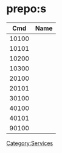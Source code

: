 # prepo:s

| Cmd   | Name |
| ----- | ---- |
| 10100 |      |
| 10101 |      |
| 10200 |      |
| 10300 |      |
| 20100 |      |
| 20101 |      |
| 30100 |      |
| 40100 |      |
| 40101 |      |
| 90100 |      |

[Category:Services](Category:Services "wikilink")
